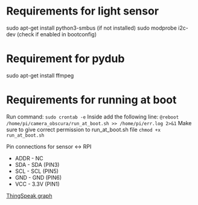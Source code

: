 # Requirements for light sensor
sudo apt-get install python3-smbus (if not installed)
sudo modprobe i2c-dev
(check if enabled in bootconfig)

# Requirement for pydub
sudo apt-get install ffmpeg

# Requirements for running at boot
Run command:
```sudo crontab -e```
Inside add the following line:
```@reboot /home/pi/camera_obscura/run_at_boot.sh >> /home/pi/err.log 2>&1```
Make sure to give correct permission to run_at_boot.sh file
```chmod +x run_at_boot.sh ```

Pin connections for sensor <-> RPI

- ADDR - NC
- SDA - SDA (PIN3)
- SCL - SCL (PIN5)
- GND - GND (PIN6)
- VCC - 3.3V (PIN1)

[ThingSpeak graph](https://thingspeak.com/channels/942106)